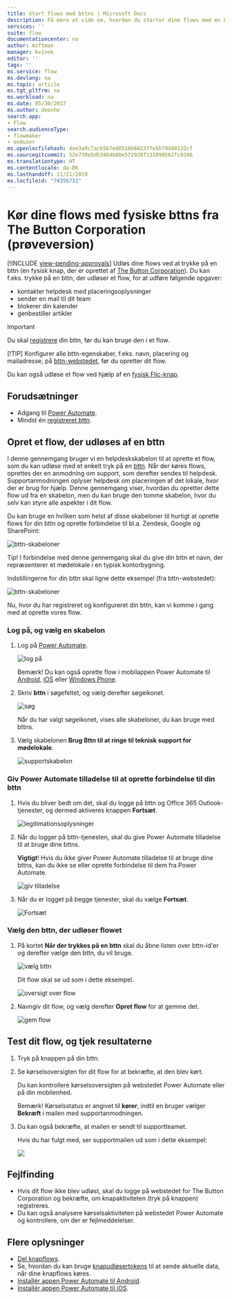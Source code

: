 ```yaml
---
title: Start flows med bttns | Microsoft Docs
description: Få mere at vide om, hvordan du starter dine flows med en bttn
services: ''
suite: flow
documentationcenter: na
author: msftman
manager: kvivek
editor: ''
tags: ''
ms.service: flow
ms.devlang: na
ms.topic: article
ms.tgt_pltfrm: na
ms.workload: na
ms.date: 05/30/2017
ms.author: deonhe
search.app:
- Flow
search.audienceType:
- flowmaker
- enduser
ms.openlocfilehash: 4ee3a9c7acb567ed0516b682377e5b79d40132cf
ms.sourcegitcommit: 52e739e5d53464b80e572928f131890562fc0396
ms.translationtype: HT
ms.contentlocale: da-DK
ms.lasthandoff: 11/21/2019
ms.locfileid: "74356731"
---
```

# <a name="run-your-flows-with-physical-buttons-bttns-from-the-button-corporation-preview"></a>Kør dine flows med fysiske bttns fra The Button Corporation (prøveversion)
[!INCLUDE [view-pending-approvals](includes/cc-rebrand.md)]
Udløs dine flows ved at trykke på en bttn (en fysisk knap, der er oprettet af [The Button Corporation](https://my.bt.tn/)). Du kan f.eks. trykke på en bttn, der udløser et flow, for at udføre følgende opgaver:

* kontakter helpdesk med placeringsoplysninger
* sender en mail til dit team
* blokerer din kalender
* genbestiller artikler

> [!IMPORTANT]
> Du skal [registrere](https://my.bt.tn/) din bttn, før du kan bruge den i et flow.
> 
> [!TIP]
> Konfigurer alle bttn-egenskaber, f.eks. navn, placering og mailadresse, på [bttn-webstedet](https://my.bt.tn/), før du opretter dit flow.
> 
> 

Du kan også udløse et flow ved hjælp af en [fysisk Flic-knap](flic-button-flows.md).

## <a name="prerequisites"></a>Forudsætninger
* Adgang til [Power Automate](https://flow.microsoft.com).
* Mindst én [registreret bttn](https://my.bt.tn/).

## <a name="create-a-flow-thats-triggered-from-a-bttn"></a>Opret et flow, der udløses af en bttn
I denne gennemgang bruger vi en helpdeskskabelon til at oprette et flow, som du kan udløse med et enkelt tryk på en [bttn](https://my.bt.tn/). Når der køres flows, oprettes der en anmodning om support, som derefter sendes til helpdesk. Supportanmodningen oplyser helpdesk om placeringen af det lokale, hvor der er brug for hjælp. Denne gennemgang viser, hvordan du opretter dette flow ud fra en skabelon, men du kan bruge den tomme skabelon, hvor du selv kan styre alle aspekter i dit flow.

Du kan bruge en hvilken som helst af disse skabeloner til hurtigt at oprette flows for din bttn og oprette forbindelse til bl.a. Zendesk, Google og SharePoint:

![bttn-skabeloner](./media/bttn-button-flows/bttn-templates.png)

Tip! I forbindelse med denne gennemgang skal du give din bttn et navn, der repræsenterer et mødelokale i en typisk kontorbygning.

Indstillingerne for din bttn skal ligne dette eksempel (fra bttn-webstedet):

![bttn-skabeloner](./media/bttn-button-flows/bttn-config.png)

Nu, hvor du har registreret og konfigureret din bttn, kan vi komme i gang med at oprette vores flow.

### <a name="sign-in-and-select-a-template"></a>Log på, og vælg en skabelon
1. Log på [Power Automate](https://flow.microsoft.com).
   
    ![log på](./media/bttn-button-flows/sign-into-flow.png)
   
    Bemærk! Du kan også oprette flow i mobilappen Power Automate til [Android](https://aka.ms/flowmobiledocsandroid), [iOS](https://aka.ms/flowmobiledocsios) eller [Windows Phone](https://aka.ms/flowmobilewindows).
2. Skriv **bttn** i søgefeltet, og vælg derefter søgeikonet.
   
    ![søg](./media/bttn-button-flows/bttn-search-template.png)
   
    Når du har valgt søgeikonet, vises alle skabeloner, du kan bruge med bttns.
3. Vælg skabelonen **Brug Bttn til at ringe til teknisk support for mødelokale**.
   
    ![supportskabelon](./media/bttn-button-flows/bttn-select-template.png)

### <a name="authorize-power-automate-to-connect-to-your-bttn"></a>Giv Power Automate tilladelse til at oprette forbindelse til din bttn
1. Hvis du bliver bedt om det, skal du logge på bttn og Office 365 Outlook-tjenester, og dermed aktiveres knappen **Fortsæt**.
   
    ![legitimationsoplysninger](./media/bttn-button-flows/bttn-provide-credentials.png)
2. Når du logger på bttn-tjenesten, skal du give Power Automate tilladelse til at bruge dine bttns.
   
    **Vigtigt**! Hvis du ikke giver Power Automate tilladelse til at bruge dine bttns, kan du ikke se eller oprette forbindelse til dem fra Power Automate.
   
    ![giv tilladelse](./media/bttn-button-flows/authorize-bttn.png)
3. Når du er logget på begge tjenester, skal du vælge **Fortsæt**.
   
    ![Fortsæt](./media/bttn-button-flows/continue.png)

### <a name="select-the-bttn-that-triggers-the-flow"></a>Vælg den bttn, der udløser flowet
1. På kortet **Når der trykkes på en bttn** skal du åbne listen over bttn-id'er og derefter vælge den bttn, du vil bruge.
   
    ![vælg bttn](./media/bttn-button-flows/bttn-id.png)
   
    Dit flow skal se ud som i dette eksempel.
   
    ![oversigt over flow](./media/bttn-button-flows/bttn-done.png)
2. Navngiv dit flow, og vælg derefter **Opret flow** for at gemme det.
   
    ![gem flow](./media/bttn-button-flows/save.png)

## <a name="test-your-flow-and-confirm-results"></a>Test dit flow, og tjek resultaterne
1. Tryk på knappen på din bttn.
2. Se kørselsoversigten for dit flow for at bekræfte, at den blev kørt.
   
    Du kan kontrollere kørselsoversigten på webstedet Power Automate eller på din mobilenhed.
   
    Bemærk! Kørselsstatus er angivet til **kører**, indtil en bruger vælger **Bekræft** i mailen med supportanmodningen.
3. Du kan også bekræfte, at mailen er sendt til supportteamet.
   
    Hvis du har fulgt med, ser supportmailen ud som i dette eksempel:
   
    ![](./media/bttn-button-flows/support-request-email.png)

## <a name="troubleshooting"></a>Fejlfinding
* Hvis dit flow ikke blev udløst, skal du logge på webstedet for The Button Corporation og bekræfte, om knapaktiviteten (tryk på knappen) registreres.
* Du kan også analysere kørselsaktiviteten på webstedet Power Automate og kontrollere, om der er fejlmeddelelser.

## <a name="more-information"></a>Flere oplysninger
* [Del knapflows](share-buttons.md).
* Se, hvordan du kan bruge [knapudløsertokens](introduction-to-button-trigger-tokens.md) til at sende aktuelle data, når dine knapflows køres.
* [Installér appen Power Automate til Android](https://aka.ms/flowmobiledocsandroid).
* [Installér appen Power Automate til iOS](https://aka.ms/flowmobiledocsios).

